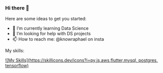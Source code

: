 ### Hi there 👋

Here are some ideas to get you started:

- 🌱 I’m currently learning Data Science
- 🤔 I’m looking for help with DS projects
- 📫 How to reach me: @knowraphael on insta

My skills:

[![My Skills](https://skillicons.dev/icons?i=py,js,aws,flutter,mysql, postgres, tensorflow)](https://skillicons.dev)

